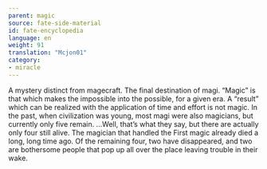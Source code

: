 ```yaml
---
parent: magic
source: fate-side-material
id: fate-encyclopedia
language: en
weight: 91
translation: "Mcjon01"
category:
- miracle
---
```


A mystery distinct from magecraft. The final destination of magi.
“Magic” is that which makes the impossible into the possible, for a given era. A “result” which can be realized with the application of time and effort is not magic.
In the past, when civilization was young, most magi were also magicians, but currently only five remain.
…Well, that’s what they say, but there are actually only four still alive.
The magician that handled the First magic already died a long, long time ago.
Of the remaining four, two have disappeared, and two are bothersome people that pop up all over the place leaving trouble in their wake.

